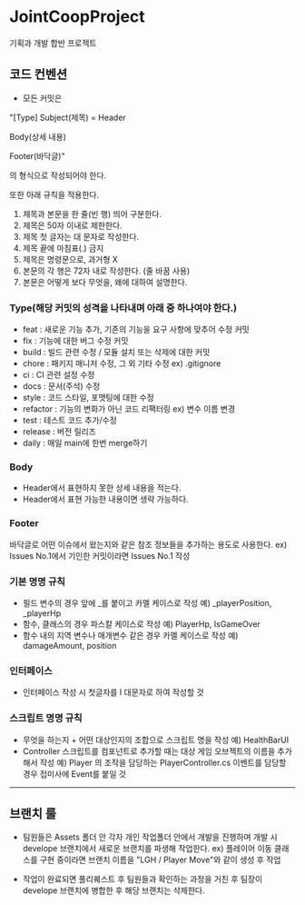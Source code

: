 # JointCoopProject
기획과 개발 합반 프로젝트

## 코드 컨벤션

- 모든 커밋은

"[Type] Subject(제목) = Header

Body(상세 내용)

Footer(바닥글)"

의 형식으로 작성되어야 한다.

또한 아래 규칙을 적용한다.

1. 제목과 본문을 한 줄(빈 행) 띄어 구분한다.
2. 제목은 50자 이내로 제한한다.
3. 제목 첫 글자는 대 문자로 작성한다.
4. 제목 끝에 마침표(.) 금지
5. 제목은 명령문으로, 과거형 X
6. 본문의 각 행은 72자 내로 작성한다. (줄 바꿈 사용)
7. 본문은 어떻게 보다 무엇을, 왜에 대하여 설명한다.

### Type(해당 커밋의 성격을 나타내며 아래 중 하나여야 한다.)

- feat : 새로운 기능 추가, 기존의 기능을 요구 사항에 맞추어 수정 커밋
- fix : 기능에 대한 버그 수정 커밋
- build : 빌드 관련 수정 / 모듈 설치 또는 삭제에 대한 커밋
- chore : 패키지 매니저 수정, 그 외 기타 수정 ex) .gitignore
- ci : CI 관련 설정 수정
- docs : 문서(주석) 수정
- style : 코드 스타일, 포맷팅에 대한 수정
- refactor : 기능의 변화가 아닌 코드 리팩터링 ex) 변수 이름 변경
- test : 테스트 코드 추가/수정
- release : 버전 릴리즈
- daily : 매일 main에 한번 merge하기

### Body
- Header에서 표현하지 못한 상세 내용을 적는다.
- Header에서 표현 가능한 내용이면 생략 가능하다.

### Footer
바닥글로 어떤 이슈에서 왔는지와 같은 참조 정보들을 추가하는 용도로 사용한다.
ex) Issues No.1에서 기인한 커밋이라면 Issues No.1 작성

### 기본 명명 규칙
- 필드 변수의 경우 앞에 _를 붙이고 카멜 케이스로 작성
예) _playerPosition, _playerHp
- 함수, 클래스의 경우 파스칼 케이스로 작성
예) PlayerHp, IsGameOver
- 함수 내의 지역 변수나 매개변수 같은 경우 카멜 케이스로 작성
예) damageAmount, position

### 인터페이스
- 인터페이스 작성 시 첫글자를 I 대문자로 하여 작성할 것

### 스크립트 명명 규칙
- 무엇을 하는지 + 어떤 대상인지의 조합으로 스크립트 명을 작성
예) HealthBarUI
- Controller 스크립트를 컴포넌트로 추가할 때는 대상 게임 오브젝트의 이름을 추가해서 작성
예) Player 의 조작을 담당하는 PlayerController.cs
이벤트를 담당할 경우 접미사에 Event를 붙일 것
---
## 브랜치 룰
- 팀원들은 Assets 폴더 안 각자 개인 작업폴더 안에서 개발을 진행하며
개발 시 develope 브랜치에서 새로운 브랜치를 파생해 작업한다.
ex) 플레이어 이동 클래스를 구현 중이라면 브랜치 이름을 "LGH / Player Move"와 같이 생성 후 작업

- 작업이 완료되면 풀리퀘스트 후 팀원들과 확인하는 과정을 거친 후 팀장이 develope 브랜치에 병합한 후 해당 브랜치는 삭제한다.
